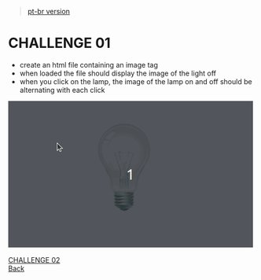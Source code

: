 > [pt-br version](README-PTBR.md)

# CHALLENGE 01

- create an html file containing an image tag
- when loaded the file should display the image of the light off
- when you click on the lamp, the image of the lamp on and off should be alternating with each click

![](../gifs/challenge-1.gif)

[CHALLENGE 02](../challenge-2/README.md)  
[Back](../README.md)